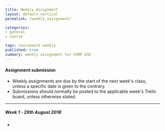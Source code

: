 ```yaml
---
title: Weekly Assignment
layout: default-vertical
permalink: /weekly_assignment/

categories:
- general
- course

tags: coursework weekly
published: true
summary: weekly assignment for COMP 436
---
```


#### Assignment submission
* Weekly assignments are due by the start of the next week's class, unless a specific date is given to the contrary.
* Submissions should normally be posted to the applicable week's Trello board, unless otherwise stated.

***

<!--
#### Week 15 - 6th December 2017

* Please complete your group's final project report
  * suggested report length approximately 10 pages
* Further details can be found in the following outline
  * [Final Report Outline](/assets/docs/extras/comp436-final-report-outline-2017.pdf)
* Report must be submitted by 4.15pm on Wednesday 13th December 2017
   * send a PDF copy to [nhayward@luc.edu](mailto:nhayward@luc.edu?subject=COMP436 - Final Report)
* Please share with me a copy of your group's final code. This may include the following options,
  * GitHub

**NB:** Don't forget to add details of each member's contributions to the project in this report. If you prefer, you may submit an individual report for this contribution outline to [nhayward@luc.edu](mailto:nhayward@luc.edu?subject=COMP436 - Individual Final Report)

Any questions, please let me know.

Enjoy your week.

##### Week 14 - 29th November 2017
* Review this week's [notes and material](/notes), which includes the class notes and the following extra document,
  * [Final Report Outline](/assets/docs/extras/comp436-final-report-outline-2017.pdf)
* Review the TEI XML code examples posted to the **source** repository on the course's GitHub account,
  * [Source - Week 14](https://github.com/csteach436/source/tree/master/week14)
* Review the final report outline
  * [Final Report Outline](/assets/docs/extras/comp436-final-report-outline-2017.pdf)
* Please prepare your group's project presentation for Wednesday 6th December 2017
  * as detailed in previous classes, this presentation should be an outline of your final group project
  * please consult the [coursework](/coursework) page for further details
  * each presentation should be a maximum of 10 minutes in length

If there are any special hardware or software requirements for next week's presentation, please let me know before Wednesday 6th December 2017.

Any questions, please let me know.

Enjoy your week.

##### Week 13 - 22nd November 2017
* N/A

##### Week 12 - 15th November 2017
* Review this week's [notes and material](/notes), which includes the class notes
* Review the TEI XML code examples posted to the **source** repository on the course's GitHub account,
  * [Source - Week 12](https://github.com/csteach436/source/tree/master/week12)
* Please complete the exercise on the penultimate page of this week's [course notes](/assets/docs/2017/Comp436-week12.pdf),
  * try to expand upon the example created at the end of this week's class
  * consider extra TEI elements and attributes applicable to the encoded text
  * send me a copy of this work in a private message on Slack
* Please add the following details to [Week 12 - Project Schema](https://trello.com/b/nGHYg5mm/week-12-project-schema) board on Trello,
  * using TEI as an example, please consider and outline the following for your project's *schema*
    * semantic groupings for elements and attributes
    * textual phenomena, including
      * analytical features
      * logical and semantic features
    * non-textual phenomena (where applicable)

Any questions, please let me know.

Enjoy your week.

##### Week 11 - 8th November 2017
* Review this week's [notes and material](/notes), which includes the class notes
* Review the XML and XSL code examples posted to the **source** repository on the course's GitHub account,
  * [Source - Week 11](https://github.com/csteach436/source/tree/master/week11)
* Please send me a copy of your group's completed class exercises from this week's course notes
  * push to a directory on your group's GitHub account
* Please prepare your example XML and XSLT class exercises ready for a brief presentation
  * this will be a brief *show and tell* demo of the work completed in class
  * demo will be at the start of the next class
* Please contribute to this week's class discussion on Slack, **#discussion-week11**, for the following TEI-based project, [Folger Digital Texts](http://www.folgerdigitaltexts.org/)
  * please consider the project's general structure and presentation of rendered texts
  * how does this project use XML and the encoded texts?
  * how does the project use TEI?
  * what is the role of metadata in this project?
  * what do you like or dislike about the general usage of texts?
  * add any other thoughts or comments on this project...

Any questions, please let me know.

Enjoy your week.

##### Week 10 - 1st November 2017
* Review this week's [notes and material](/notes), which includes the class notes
* Review the XML and XSL code examples posted to the **source** repository on the course's GitHub account,
  * [Source - Week 10](https://github.com/csteach436/source/tree/master/week10)
* Please send me a copy of your group's completed class exercises from this week's course notes
  * push to a directory on your group's GitHub account
* Please contribute to this week's class discussion on Slack, **#discussion-week10**, for the following XML-based project, [Mark Twain Project Online](http://www.marktwainproject.org/homepage.html)
  * please consider the general structure of this project
  * how does it present its textual documents?
  * which site features do you like and dislike? why?
  * how do they use filters, sort, and search to help present their project material?
  * how do they combine their material within the structure of the project? i.e. textual documents (transcriptions) and the accompanying images
  * add any other thoughts or comments on this project...

Any questions, please let me know.

Enjoy your week.

##### Week 9 - 25th October 2017
* Review this week's [notes and material](/notes), which includes the class notes
* Review the XML and XSL code examples posted to the **source** repository on the course's GitHub account,
  * [Source - Week 9](https://github.com/csteach436/source/tree/master/week9)
* Please send me a copy of your group's completed class exercises from this week's course notes
  * push to a directory on your group's GitHub account
* Prepare for a quiz, which is scheduled for the end of next week's class
  * quiz will include material from the course, class, and extra notes for weeks 1 to 9 inclusive
  * quiz will be approximately 45 minutes in length
  * questions will be multiple choice
  * please bring your laptop or other internet connected device to class
  * this quiz uses an online Google Form
    * **NB:** you'll need a Google account to register for the quiz

Any questions, please let me know.

Enjoy your week.

##### Week 8 - 18th October 2017
* Complete the following peer review forms individually for the DEV Week projects and presentations
  * [1 - Group A](https://goo.gl/forms/Obq11LW60LDZ5C8Q2)
  * [2 - Group C](https://goo.gl/forms/GMEOmoPImk90dlLY2)
  * [3 - Group D](https://goo.gl/forms/Z636WcbWjOtfd1hG2)
  * [4 - Group E](https://goo.gl/forms/ywitYA0prZGTKxgl1)
  * [5 - Group F](https://goo.gl/forms/okAWCy1BJTR4PUVv1)
* Complete these peer review forms by **Wednesday 25th October 2017** at the latest
  * please complete these forms individually, and **NOT** as a project group
* You may use the new **Slack** channel, **#dev-week-review**, for posting any questions, comments, or other information regarding these peer reviews for the DEV Week
* Please add your DEV week presentation files, notes, &c. to the following board on Trello,
  * [Week 8 - DEV Week Presentation Files](https://trello.com/b/3NqdVhUk/week-8-dev-week-presentation-files)
  * Please add these files as soon as possible, and by **Wednesday 25th October 2017** at the latest
  * instructions are included as a list on the above board
* Please share your completed DEV Week code, and any associated files or data, with myself
  * code &c. should be pushed to your group's repository on GitHub
  * please share these files by **Wednesday 25th October 2017** at the latest
* Complete the following Trello board,
  * [Week 8 - DEV Week Contributions](https://trello.com/b/aAOL5p9R/week-8-dev-week-contributions)
  * this board is **important** - it will help to establish member contributions for the DEV week project
  * please complete this requirement by **Wednesday 25th October 2017** at the latest

Any questions, please let me know.

Enjoy your week.

##### Week 6 - 4th October 2017
* Review this week's [notes and material](/notes), which includes the class notes
* Review the XML and XSL code examples posted to the **source** repository on the course's GitHub account,
  * [Source - Week 6](https://github.com/csteach436/source/tree/master/week6)
* Please send me a copy of your group's completed class exercises from this week's course notes
  * push to a directory on your group's GitHub account
* Please ensure all class exercises for your group are now up to date
  * push any outstanding copies of class exercises to your group's GitHub account
* Please start to prepare your DEV week group project and demonstration, as outlined in this week's class
  * further details can be found on pages 3, 4, and 5 of this week's class [notes](/assets/docs/2017/Comp436-week6.pdf)
  * details are also available in the [Coursework](/coursework/#assessment2) section of this site
* Please add updates on your group's project development to the course's Trello group,
  * [Week 6 - DEV Week](https://trello.com/b/S85UuzAN/week-6-dev-week)
  * I've added instructions on this board.

**n.b.** **NO** formal class next week - work as a group on your DEV Week project.

Enjoy your DEV Week and mid-semester break.

##### Week 5 - 27th September 2017
* Review this week's [notes and material](/notes), which includes the class notes
* Review the XML and XSL code examples posted to the **source** repository on the course's GitHub account,
  * [Source - Week 5](https://github.com/csteach436/source/tree/master/week5)
* Please send me a copy of your group's completed class exercises, *Exercise 1 to 5* in this week's course notes. Either,
  * push to a directory on your group's GitHub account, or
  * attach these files as an attachment to an email message
* Please add the following examples to [Week 5 - Markup Examples](https://trello.com/b/aszKKWLM/week-5-markup-examples) board on Trello,
  * using usage examples from Week 3 and Week 4 start *marking up* documents using your project's preferred markup language
      * e.g. XML
  * documents should at least meet requirements for *well-formed*...
  * test initial processing with XSL or equivalent processing/parsing for your chosen markup language
      * add a note on chosen processor/parser, and why...
  * add these documents as attachments to this board
      * push a copy to your group's GitHub account (e.g. in a directory named 'week 5')

Any questions, please let me know.

Enjoy your week.

##### Week 4 - 20th September 2017
* Review this week's [notes and material](/notes), which includes the class notes and the following extra documents,
  * [CSS intro](/assets/docs/extras/css-intro.pdf)
  * [CSS basics](/assets/docs/extras/css-basics.pdf)
* Review the HTML and XML code examples posted to the **source** repository on the course's GitHub account,
  * [Source - Week 4](https://github.com/csteach436/source/tree/master/week4)
* Please add the following details to the [Week 4 - Usage Examples](https://trello.com/b/QsXAFquW/week-4-usage-examples) board on Trello,
  * consider usage examples for media content outlined for [Week 3 - Project Material](https://trello.com/b/xKweONJK/week-3-project-material) on Trello
    * i.e. what might a user want to do with this content?
    * are the user requirements for this content the same as the project?
      * i.e. structured and organised data to present information, searching, cataloguing, &c. compared with viewing and searching by a user...
    * add any other research conducted to date...

Any questions, please let me know.

Enjoy your week.

##### Week 3 - 13th September 2017
* Review this week's [notes and material](/notes), which includes the class notes and the following extra document,
  * [HTML DOM intro](/assets/docs/extras/html-dom-intro.pdf)
* Review the HTML and XML code examples posted to the **source** repository on the course's GitHub account,
  * [Source - Week 3](https://github.com/csteach436/source/tree/master/week%203)
* Please add the following details to the [Week 3 - Project Material](https://trello.com/b/xKweONJK/week-3-project-material) board on Trello,
  * any media collected and researched for your project
    * e.g. texts, video, audio...
  * metadata applicable to this material
    * think about *title*, *description*, *author*, *place*, *creator*...and so on
    * usage examples for this media content
    * i.e. what might a user want to do with this content?
    * are the user requirements for this content the same as the project?
      * i.e. structured and organised data to present information, searching, cataloguing, &c. compared with viewing and searching by a user...
  * any other research conducted to date...

Any questions, please let me know.

Enjoy your week.

##### Week 2 - 6th September 2017
* Review this week's [notes and material](/notes), which includes the class notes and the extra documents
  * [HTML intro](/assets/docs/extras/html-intro.pdf)
  * [HTML basics](/assets/docs/extras/html-basics.pdf)
* Please check the following board on Trello for group details, including individual group assignments
  * [Project Groups](https://trello.com/b/RsA3xTJC/project-groups)
* Please ensure you've updated your project details and idea &c. on the following board,
  * [Week 1 - Project Details](https://trello.com/b/s0t9azSu/week-1-project-details)
* Please create a GitHub account for your project group
  * create a new repository for `source` code & any other project material or notes
  * add the GitHub details for your project to the appropriate group list on Trello,
    * [Project Groups](https://trello.com/b/RsA3xTJC/project-groups)

Any questions, please let me know.

Enjoy your week.

##### Week 1 - 30th August 2017
* Review this week's [notes and material](/notes), which includes the class notes and the extra document
  * [Git basics](/assets/docs/extras/git-basics.pdf)
* Please check the following board on Trello for group details, including individual group assignments
  * [Project Groups](https://trello.com/b/RsA3xTJC/project-groups)
* Add your initial Project details to the course's Trello group, on the board [Week 1 - Project Details](https://trello.com/b/s0t9azSu/week-1-project-details)
  * project name
  * the full name of each team member
  * any ideas you are currently considering for this project work
  * level of experience with markup languages
    * e.g. HTML5, XML...
  * preferred programming language
    * e.g. Python, C#...

  Please read the instructions available on the board, and then create a new list for your project group.

The course's Trello group is available at the following URL,

* [COMP 436 - Fall 2017 @ LUC](https://trello.com/csteach436)
  * https://trello.com/csteach436

**n.b.** I'll send an invite for this Trello group to your registered LUC email address. If you do not currently have a Trello username, you'll need to register at the following URL,

* Trello - [Signup](https://trello.com/signup)

###### Extras
* Review the following online Git tutorials (if necessary)
  * [Getting Started - Installing Git](http://git-scm.com/book/en/v2/Getting-Started-Installing-Git)
  * [Getting Started - First-time Git Setup](http://git-scm.com/book/en/v2/Getting-Started-First-Time-Git-Setup)
  * [Getting Started - Getting Help](http://git-scm.com/book/en/v2/Getting-Started-Getting-Help)
  * [Git Basics - Getting a Git Repository](http://git-scm.com/book/en/v2/Git-Basics-Getting-a-Git-Repository)
  * [Git Basics - Recording Changes to the Repository](http://git-scm.com/book/en/v2/Git-Basics-Recording-Changes-to-the-Repository)
  * [Git Basics - Viewing the Commit History](http://git-scm.com/book/en/v2/Git-Basics-Viewing-the-Commit-History)
  * [Git Basics - Undoing Things](http://git-scm.com/book/en/v2/Git-Basics-Undoing-Things)
-->

##### Week 1 - 29th August 2018
  * 
